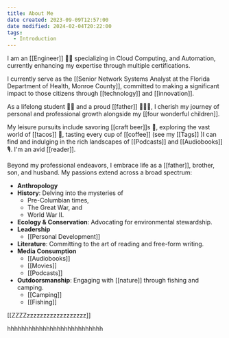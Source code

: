 ```yaml
---
title: About Me
date created: 2023-09-09T12:57:00
date modified: 2024-02-04T20:22:00
tags:
  - Introduction
---
```

I am an [[Engineer]] 👨‍💻 specializing in Cloud Computing, and Automation, currently enhancing my expertise through multiple certifications.

I currently serve as the [[Senior Network Systems Analyst at the Florida Department of Health, Monroe County]], committed to making a significant impact to those citizens through [[technology]] and [[innovation]].

As a lifelong student 👨‍🎓 and a proud [[father]] 👨‍👧‍👧, I cherish my journey of personal and professional growth alongside my [[four wonderful children]].

My leisure pursuits include savoring [[craft beer]]s 🍺, exploring the vast world of [[tacos]] 🌮, tasting every cup of [[coffee]] (see my [[Tags]] )I can find and indulging in the rich landscapes of [[Podcasts]] and [[Audiobooks]] 🎙️. I'm an avid [[reader]].

Beyond my professional endeavors, I embrace life as a [[father]], brother, son, and husband. My passions extend across a broad spectrum:

- **Anthropology**
- **History**: Delving into the mysteries of 
	- Pre-Columbian times, 
	- The Great War, and 
	- World War II.
- **Ecology & Conservation**: Advocating for environmental stewardship.
- **Leadership**
	- [[Personal Development]]
- **Literature**: Committing to the art of reading and free-form writing.
- **Media Consumption**
	- [[Audiobooks]]
	- [[Movies]]
	- [[Podcasts]]
- **Outdoorsmanship**: Engaging with [[nature]] through fishing and camping.
	- [[Camping]]
	- [[Fishing]]


[[ZZZZzzzzzzzzzzzzzzzzzz]]



hhhhhhhhhhhhhhhhhhhhhhhhhhh